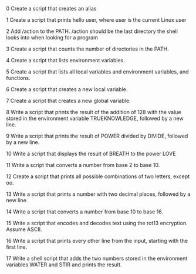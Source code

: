 0 Create a script that creates an alias

1 Create a script that prints hello user, where user is the current Linux user

2 Add /action to the PATH. /action should be the last directory the shell looks into when looking for a program

3 Create a script that counts the number of directories in the PATH.

4 Create a script that lists environment variables.

5 Create a script that lists all local variables and environment variables, and functions.

6 Create a script that creates a new local variable.

7 Create a script that creates a new global variable.

8 Write a script that prints the result of the addition of 128 with the value stored in the environment variable TRUEKNOWLEDGE, followed by a new line.

9 Write a script that prints the result of POWER divided by DIVIDE, followed by a new line.

10 Write a script that displays the result of BREATH to the power LOVE

11 Write a script that converts a number from base 2 to base 10.

12 Create a script that prints all possible combinations of two letters, except oo.

13 Write a script that prints a number with two decimal places, followed by a new line.

14 Write a script that converts a number from base 10 to base 16.

15 Write a script that encodes and decodes text using the rot13 encryption. Assume ASCII.

16 Write a script that prints every other line from the input, starting with the first line.

17 Write a shell script that adds the two numbers stored in the environment variables WATER and STIR and prints the result. 
